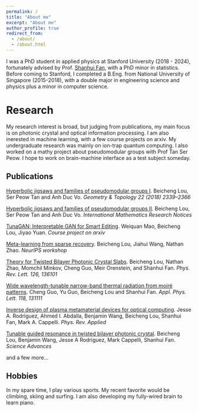 ```yaml
---
permalink: /
title: "About me"
excerpt: "About me"
author_profile: true
redirect_from: 
  - /about/
  - /about.html
---
```


I was a PhD student in applied physics at Stanford University (2018 - 2024), fortunately advised by Prof. [Shanhui Fan](https://scholar.google.com/citations?user=BECu7wYAAAAJ&hl=zh-CN), with a PhD minor in statistics. Before coming to Stanford, I completed a B.Eng. from National University of Singapore (2015-2018), with a double major in engineering science and physics plus a minor in computer science. 

Research
======
My research interest is broad, but judging from publications, my main focus is on photonic crystal and optical information processing. I am also inerested in machine learning, with a few course projects on arxiv. My undergraduate research was mainly on ion-trap quantum computing. I also worked on a mathy project about pseudomodular groups with Prof Tan Ser Peow. I hope to work on brain-machine interface as a test subject someday.

Publications
------
[Hyperbolic jigsaws and families of pseudomodular groups I](https://msp.org/gt/2018/22-4/p10.xhtml). Beicheng Lou, Ser Peow Tan and Anh Duc Vo. <i>Geometry & Topology 22 (2018) 2339–2366</i>

[Hyperbolic jigsaws and families of pseudomodular groups II](https://arxiv.org/abs/2010.10725). Beicheng Lou, Ser Peow Tan and Anh Duc Vo. <i>International Mathematics Research Notices</i>

[TunaGAN: Interpretable GAN for Smart Editing](https://arxiv.org/abs/1908.06163). Weiquan Mao, Beicheng Lou, Jiyao Yuan. <i>Course project on arxiv</i>

[Meta-learning from sparse recovery](https://openreview.net/forum?id=ODs0nDkjncI). Beicheng Lou, Jiahui Wang, Nathan Zhao. <i>NeurIPS workshop</i>

[Theory for Twisted Bilayer Photonic Crystal Slabs](https://journals.aps.org/prl/abstract/10.1103/PhysRevLett.126.136101). Beicheng Lou, Nathan Zhao, Momchil Minkov, Cheng Guo, Meir Orenstein, and Shanhui Fan. <i>Phys. Rev. Lett. 126, 136101</i>

[Wide wavelength-tunable narrow-band thermal radiation from moiré patterns](https://journals.aps.org/prl/abstract/10.1103/PhysRevLett.126.136101). Cheng Guo, Yu Guo, Beicheng Lou and Shanhui Fan. <i>Appl. Phys. Lett. 118, 131111</i>

[Inverse design of plasma metamaterial devices for optical computing](https://arxiv.org/abs/2102.05148). Jesse A. Rodriguez, Ahmed I. Abdalla, Benjamin Wang, Beicheng Lou, Shanhui Fan, Mark A. Cappelli. <i>Phys. Rev. Applied</i>

[Tunable guided resonance in twisted bilayer photonic crystal](https://www.science.org/doi/10.1126/sciadv.add4339). Beicheng Lou, Benjamin Wang, Jesse A Rodriguez, Mark Cappelli, Shanhui Fan. <i>Science Advances</i>

and a few more...


Hobbies
------
In my spare time, I play various sports. My recent favorite would be climbing, skiing and surfing. I am also developing my fully-wired brain to learn piano.

